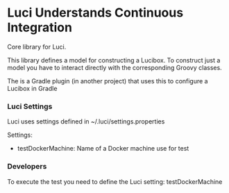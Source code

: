 # Luci Understands Continuous Integration

Core library for Luci.

This library defines a model for constructing a Lucibox. To construct just a model you have to
interact directly with the corresponding Groovy classes.

The is a Gradle plugin (in another project) that uses this to configure a Lucibox in Gradle

### Luci Settings

Luci uses settings defined in ~/.luci/settings.properties

Settings:
* testDockerMachine: Name of a Docker machine use for test

### Developers

To execute the test you need to define the Luci setting: testDockerMachine
